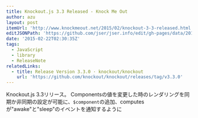 ```yaml
---
title: Knockout.js 3.3 Released - Knock Me Out
author: azu
layout: post
itemUrl: 'http://www.knockmeout.net/2015/02/knockout-3-3-released.html'
editJSONPath: 'https://github.com/jser/jser.info/edit/gh-pages/data/2015/02/index.json'
date: '2015-02-22T02:30:35Z'
tags:
  - JavaScript
  - library
  - ReleaseNote
relatedLinks:
  - title: Release Version 3.3.0 · knockout/knockout
    url: 'https://github.com/knockout/knockout/releases/tag/v3.3.0'
---
```

Knockout.js 3.3リリース。
Componentsの値を変更した時のレンダリングを同期か非同期の設定が可能に、`$component`の追加、computesが"awake"と"sleep"のイベントを通知するように
